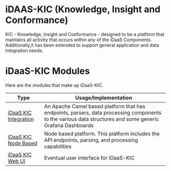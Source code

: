# iDAAS-KIC (Knowledge, Insight and Conformance)
KIC - Knowledge, Insight and Conformance - designed to be a platform that maintains all activity that occurs within any of the iDaaS Components. Additionally,it has been extended to support general application and data integration needs.

# iDaaS-KIC Modules
Here are the modules that make up iDaaS-KIC.

| Type|Usage/Implementation |
| -------------|----------|
|[iDaaS KIC Integration](https://github.com/Project-Herophilus/iDaaS-KIC/tree/main/iDaaS-KIC-Integration)| An Apache Camel based platform that has endpoints, parsers, data processing components to the various data structures and some generic Grafana Dashboards|
|[iDaaS KIC Node Based](https://github.com/Project-Herophilus/iDaaS-KIC/tree/main/iDaaS-KIC-Web-API)|Node based platform. This platform includes the API endpoints, parsing, and processing capabilities|
|[iDaaS KIC Web UI](https://github.com/Project-Herophilus/iDaaS-KIC/tree/main/iDaaS-KIC-Web-UI/kicwebui)|Eventual user interface for iDaaS-KIC|

